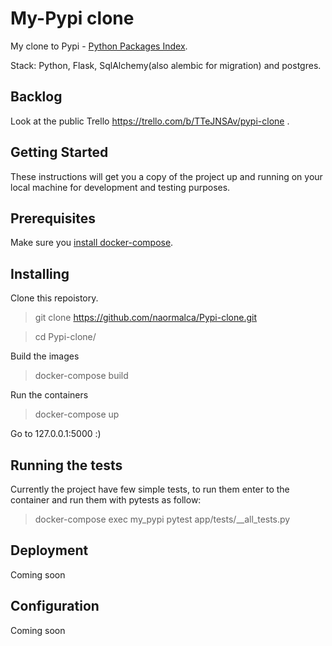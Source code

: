 My-Pypi clone
===
My clone to Pypi - [Python Packages Index](https://pypi.org/).

Stack: Python, Flask, SqlAlchemy(also alembic for migration) and postgres.


Backlog
---
Look at the public Trello https://trello.com/b/TTeJNSAv/pypi-clone .

Getting Started
---
These instructions will get you a copy of the project up and running on your local machine for development and testing purposes.

Prerequisites
---
Make sure you [install docker-compose](https://docs.docker.com/compose/install/).

Installing
---
Clone this repoistory.
> git clone https://github.com/naormalca/Pypi-clone.git

> cd Pypi-clone/

Build the images
> docker-compose build

Run the containers

> docker-compose up

Go to 127.0.0.1:5000 :)

Running the tests
---
Currently the project have few simple tests, to run them enter to the container and run them with pytests as follow:
> docker-compose exec my_pypi pytest app/tests/__all_tests.py

Deployment
---
Coming soon

Configuration
---
Coming soon
